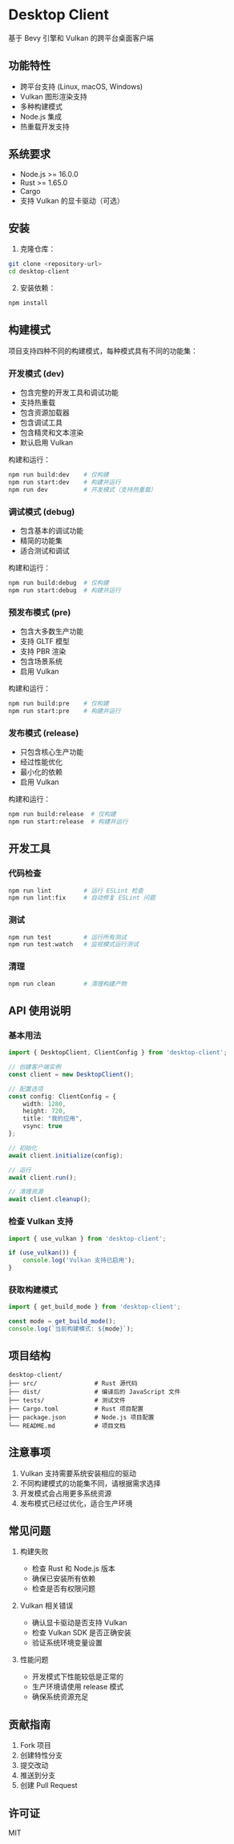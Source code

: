 # Desktop Client

基于 Bevy 引擎和 Vulkan 的跨平台桌面客户端

## 功能特性

- 跨平台支持 (Linux, macOS, Windows)
- Vulkan 图形渲染支持
- 多种构建模式
- Node.js 集成
- 热重载开发支持

## 系统要求

- Node.js >= 16.0.0
- Rust >= 1.65.0
- Cargo
- 支持 Vulkan 的显卡驱动（可选）

## 安装

1. 克隆仓库：
```bash
git clone <repository-url>
cd desktop-client
```

2. 安装依赖：
```bash
npm install
```

## 构建模式

项目支持四种不同的构建模式，每种模式具有不同的功能集：

### 开发模式 (dev)
- 包含完整的开发工具和调试功能
- 支持热重载
- 包含资源加载器
- 包含调试工具
- 包含精灵和文本渲染
- 默认启用 Vulkan

构建和运行：
```bash
npm run build:dev    # 仅构建
npm run start:dev    # 构建并运行
npm run dev          # 开发模式（支持热重载）
```

### 调试模式 (debug)
- 包含基本的调试功能
- 精简的功能集
- 适合测试和调试

构建和运行：
```bash
npm run build:debug  # 仅构建
npm run start:debug  # 构建并运行
```

### 预发布模式 (pre)
- 包含大多数生产功能
- 支持 GLTF 模型
- 支持 PBR 渲染
- 包含场景系统
- 启用 Vulkan

构建和运行：
```bash
npm run build:pre    # 仅构建
npm run start:pre    # 构建并运行
```

### 发布模式 (release)
- 只包含核心生产功能
- 经过性能优化
- 最小化的依赖
- 启用 Vulkan

构建和运行：
```bash
npm run build:release  # 仅构建
npm run start:release  # 构建并运行
```

## 开发工具

### 代码检查
```bash
npm run lint         # 运行 ESLint 检查
npm run lint:fix     # 自动修复 ESLint 问题
```

### 测试
```bash
npm run test         # 运行所有测试
npm run test:watch   # 监视模式运行测试
```

### 清理
```bash
npm run clean        # 清理构建产物
```

## API 使用说明

### 基本用法

```typescript
import { DesktopClient, ClientConfig } from 'desktop-client';

// 创建客户端实例
const client = new DesktopClient();

// 配置选项
const config: ClientConfig = {
    width: 1280,
    height: 720,
    title: "我的应用",
    vsync: true
};

// 初始化
await client.initialize(config);

// 运行
await client.run();

// 清理资源
await client.cleanup();
```

### 检查 Vulkan 支持

```typescript
import { use_vulkan } from 'desktop-client';

if (use_vulkan()) {
    console.log('Vulkan 支持已启用');
}
```

### 获取构建模式

```typescript
import { get_build_mode } from 'desktop-client';

const mode = get_build_mode();
console.log(`当前构建模式: ${mode}`);
```

## 项目结构

```
desktop-client/
├── src/                # Rust 源代码
├── dist/               # 编译后的 JavaScript 文件
├── tests/              # 测试文件
├── Cargo.toml          # Rust 项目配置
├── package.json        # Node.js 项目配置
└── README.md           # 项目文档
```

## 注意事项

1. Vulkan 支持需要系统安装相应的驱动
2. 不同构建模式的功能集不同，请根据需求选择
3. 开发模式会占用更多系统资源
4. 发布模式已经过优化，适合生产环境

## 常见问题

1. 构建失败
   - 检查 Rust 和 Node.js 版本
   - 确保已安装所有依赖
   - 检查是否有权限问题

2. Vulkan 相关错误
   - 确认显卡驱动是否支持 Vulkan
   - 检查 Vulkan SDK 是否正确安装
   - 验证系统环境变量设置

3. 性能问题
   - 开发模式下性能较低是正常的
   - 生产环境请使用 release 模式
   - 确保系统资源充足

## 贡献指南

1. Fork 项目
2. 创建特性分支
3. 提交改动
4. 推送到分支
5. 创建 Pull Request

## 许可证

MIT
